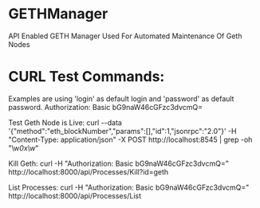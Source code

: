 # GETHManager
API Enabled GETH Manager Used For Automated Maintenance Of Geth Nodes



# CURL Test Commands:
Examples are using 'login' as default login and 'password' as default password.
Authorization: Basic bG9naW46cGFzc3dvcmQ=

Test Geth Node is Live:
curl --data '{"method":"eth_blockNumber","params":[],"id":1,"jsonrpc":"2.0"}' -H "Content-Type: application/json" -X POST http://localhost:8545 | grep -oh "\w*0x\w*"


Kill Geth:
curl -H "Authorization: Basic bG9naW46cGFzc3dvcmQ=" http://localhost:8000/api/Processes/Kill?id=geth


List Processes:
curl -H "Authorization: Basic bG9naW46cGFzc3dvcmQ=" http://localhost:8000/api/Processes/List
